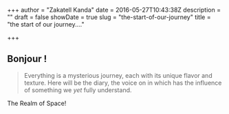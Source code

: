 +++
author = "Zakatell Kanda"
date = 2016-05-27T10:43:38Z
description = ""
draft = false
showDate = true
slug = "the-start-of-our-journey"
title = "the start of our journey...."

+++

## Bonjour !

> Everything is a mysterious journey, each with its unique flavor and texture. 
Here will be the diary, the voice on in which has the influence of something we *yet* fully understand.

The Realm of Space!

